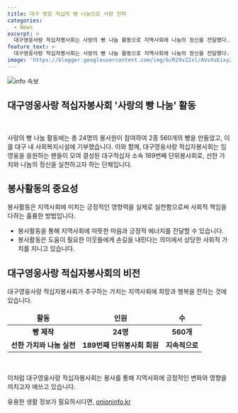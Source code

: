 ```yaml
---
title: 대구 영웅 적십자 빵 나눔으로 사랑 전파
categories:
  - News
excerpt: >
  대구영웅사랑 적십자봉사회는 사랑의 빵 나눔 활동으로 지역사회에 나눔의 정신을 전달했다. 지난 11일에는 회장을 포함한 16명의 봉사원과 적십자 제빵봉사원 8명이 참여해 560개의 빵을 만들고, 대구 관내 사회복지시설에 전달했다. 이와 함께 배 회장은 임영웅을 응원하는 마음으로 봉사에 참여했다고 전하며, 영향력을 실천하는 대구 팬들이 결성한 이 단체가 따뜻한 지역사회를 만들어가기를 바란다.
feature_text: >
  대구영웅사랑 적십자봉사회는 사랑의 빵 나눔 활동으로 지역사회에 나눔의 정신을 전달했다. 지난 11일에는 회장을 포함한 16명의 봉사원과 적십자 제빵봉사원 8명이 참여해 560개의 빵을 만들고, 대구 관내 사회복지시설에 전달했다. 이와 함께 배 회장은 임영웅을 응원하는 마음으로 봉사에 참여했다고 전하며, 영향력을 실천하는 대구 팬들이 결성한 이 단체가 따뜻한 지역사회를 만들어가기를 바란다.
image: 'https://blogger.googleusercontent.com/img/b/R29vZ2xl/AVvXsEixyZcFfHzMRdzZMjFBmAUKJYCLCGyLL1o632UiGVXcaFdKo_bkvkuCioo0uUKlGfBVcT3P84aROyZIXSBEx3Aw5nCQ3pTgDom1WDC4m8eifvWiAmWEEVb4x6G_l8C0QH225ldMjyaFvpxGEBGNO37VmDTDMHGhJPq73UglMfDca1-0aw/s1600/blogspot.png'
---
```


<p><img src="https://blogger.googleusercontent.com/img/b/R29vZ2xl/AVvXsEixyZcFfHzMRdzZMjFBmAUKJYCLCGyLL1o632UiGVXcaFdKo_bkvkuCioo0uUKlGfBVcT3P84aROyZIXSBEx3Aw5nCQ3pTgDom1WDC4m8eifvWiAmWEEVb4x6G_l8C0QH225ldMjyaFvpxGEBGNO37VmDTDMHGhJPq73UglMfDca1-0aw/s1600/blogspot.png" alt="info 속보" /></p>

<h2 data-ke-size="size26">대구영웅사랑 적십자봉사회 '사랑의 빵 나눔' 활동</h2>

<p data-ke-size="size16">&nbsp;</p>

<p>사랑의 빵 나눔 활동에는 총 24명의 봉사원이 참여하여 2종 560개의 빵을 만들었고, 이를 대구 내 사회복지시설에 기부했습니다. 이와 함께, 대구영웅사랑 적십자봉사회는 임영웅을 응원하는 팬들이 모여 결성된 대구적십자 소속 189번째 단위봉사회로, 선한 가치와 나눔의 정신을 실천하고자 하는 단체입니다.</p>

<h2 data-ke-size="size26">봉사활동의 중요성</h2>

<p data-ke-size="size16">봉사활동은 지역사회에 미치는 긍정적인 영향력을 실제로 실천함으로써 사회적 책임을 다하는 훌륭한 방법입니다.</p>

<ul>
<li>봉사활동을 통해 지역사회에 따뜻한 마음과 긍정적 에너지를 전달할 수 있습니다.</li>
<li>봉사활동은 도움이 필요한 이웃들에게 손길을 내민다는 의미에서 상당한 사회적 가치를 지니고 있습니다.</li>
</ul>

<h2 data-ke-size="size26">대구영웅사랑 적십자봉사회의 비전</h2>

<p data-ke-size="size16">대구영웅사랑 적십자봉사회가 추구하는 가치는 지역사회에 희망과 행복을 전하는 것에 있습니다.</p>

<table>
<thead>
<tr>
<td style="text-align: center; height: 17px;"><b>활동</b></td>
<td style="text-align: center; height: 17px;"><b>인원</b></td>
<td style="text-align: center; height: 17px;"><b>수</b></td>
</tr>
</thead>
<tbody>
<tr>
<td style="text-align: center; height: 17px;"><b>빵 제작</b></td>
<td style="text-align: center; height: 17px;"><b>24명</b></td>
<td style="text-align: center; height: 17px;"><b>560개</b></td>
</tr>
<tr>
<td style="text-align: center; height: 17px;"><b>선한 가치와 나눔 실천</b></td>
<td style="text-align: center; height: 17px;"><b>189번째 단위봉사회 회원</b></td>
<td style="text-align: center; height: 17px;"><b>지속적으로</b></td>
</tr>
</tbody>
</table>

<p data-ke-size="size16">&nbsp;</p>

<p>이처럼 대구영웅사랑 적십자봉사회는 봉사를 통해 지역사회에 긍정적인 변화와 영향을 끼치고자 애쓰고 있습니다.</p>
유용한 생활 정보가 필요하시다면, <a href="https://onioninfo.kr" rel="dofollow">onioninfo.kr</a>


